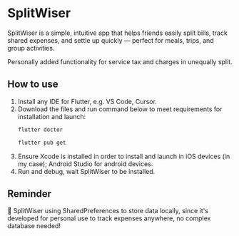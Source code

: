 # SplitWiser

SplitWiser is a simple, intuitive app that helps friends easily split bills, track shared expenses, and settle up quickly — perfect for meals, trips, and group activities.

Personally added functionality for service tax and charges in unequally split.

## How to use
1. Install any IDE for Flutter, e.g. VS Code, Cursor.
2. Download the files and run command below to meet requirements for installation and launch:
    ```bash
   flutter doctor
   ```
    ```bash
   flutter pub get
   ```  
3. Ensure Xcode is installed in order to install and launch in iOS devices (in my case); Android Studio for android devices.
4. Run and debug, wait SplitWiser to be installed.

## Reminder
💾 SplitWiser using SharedPreferences to store data locally, since it's developed for personal use to track expenses anywhere, no complex database needed!
